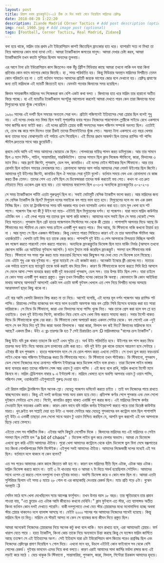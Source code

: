```yaml
---
layout: post
title: রিয়াল বনাম ফ্রাংকফ্রুট(৭-৩) ঠিক যে দিন সবাই মেনে নিয়েছিল মাদ্রিদের শ্রেষ্টত্বঃ
date: 2018-08-20 1:22:20
description: Ziande Madrid COrner Tactics # Add post description (optional)
img: real_1960.jpg # Add image post (optional)
tags: [Football, Corner Tactics, Real Madrid, Zidane]
---
```


বলা হয়ে থাকে, মাদ্রিদ তার প্রথম ৫টা ইউরোপিয়ান কাপই জিতেছিল ফ্রাংকোর হাত ধরে। ব্যাপারটা সত্য না মিথ্যা তা নিয়ে আমাদের কোন মাথা ব্যাথা নেই। আমরা ট্যাকটিক্যাল জগতের মানুষ। আমরা দেখার চেষ্টা করব, আমরা ট্যাকটিক্যালি তখন কতটা সুপিয়র ছিলাম অন্যদের তুলনায়।

এর আগে টানা ৪টা ইউরোপিয়ান কাপ জিতলেও নাক উঁচু ব্রিটিশ মিডিয়ার কাছে আমরা তখনো লাকি দল যারা কিনা প্রতিবার কোন ভাবে ভাগ্যের জোরে জিতছি। হা , সময় পরিবর্তিত হয়। কিন্তু মিডিয়ার অবস্থান মাদ্রিদের বিপরীতে তেমন কোন পরিবর্তন হয় না । তাই বর্তমান সময়েও আমাদের প্রতিটি জয়কে ভাগ্যের জোর বলে দেখানো হয়। শ্রেষ্টত্ব প্রমাণের জন্য তাই মাদ্রিদকে এই ম্যাচটি জিততেই হবে। যেমনটা গতবার জিদানের সময় হয়েছিল।

জিদান সময়কালীন মাদ্রিদের সব লিজেন্ডরা কম বেশি একটা কথা বলত । জিদানের হাত ধরে মাদ্রিদ তার হারানো অতীত ফিরে পাচ্ছে। হা এই ম্যাচটির ট্যাকটিক্যাল অংশটুকু আলোচনা করলেই আমরা দেখতে পারব কেন তারা জিদানের মধ্যে মিগুয়েলের ছায়া খুঁজে পেয়েছিল।

১৯৬০ সালের এই দলটি ছিল সময়ের অন্যতম সেরা দল। প্রতিটা পজিশনেই ইতিহাসের সেরা প্লেয়ার ছিল বলেই শুধু নয়। এই দলের দেখার মত বিষয় ছিল সবাই সুপারস্টার হবার পরেও নিজেদের পারসোনাল গ্লোরীকে সাইডে রেখে একসাথে সাদা জার্সির জন্য ফাইট করা। এই দলের প্রতিটা প্লেয়ার বাকী সদস্যদের সকল পজিশন সম্পর্কে অবগত ছিল। এতটাই যে, চোখ বন্ধ করে পাস দিলেও তারা ঠিকই তাদের টিমমেইটদের খুঁজে পেত। সম্ভবত টানা একসাথে এত বছর খেলার জন্য তাদের মধ্যে বোঝাপড়াটা ওই পর্যায়ে এসে গিয়েছিল। এই টিমের প্রধান আকর্ষণ ছিল তাদের র‍্যাপিড শট পাসিং স্টাইল দ্রুততার সাথে আর ফ্লুয়েডিটি।

প্রথমে দেখি আসি ওই সময় আমাদের স্কোয়াডে কে ছিল। গোলবারের দায়িত্ব পালন করত ডমিগুয়েজ। আর তার সামনে ছিল ৩ ম্যান সিবি-, পাচিন, সান্তামারিয়া, মারকিউটোস। তাদের সামনে ছিল ক্লাব লিজেন্ড স্টাফিনো, জারা, ভিদালের ৩ ম্যান মিড। আর ফ্রন্টে জিন্টো, পুসকাস, ডেল সল, কানারিও। এই দলের মেইন স্টাইকার ছিল স্টিফানো। আর তার রোলটা ছিল বর্তমান সময়ের বেনজেমার মত। রোনালদো আসার আগ পর্যন্ত আমাদের সেরা লেফট উইংগার ছিল জিন্টো। আমাদের দুই উইংগার জিন্টো, কানারিও ছিল ঐ সময়ের সেরা দুইটা বুলেট। বর্তমান সময়ে বেল এবং রোনালদো যে কাজ করত ঠিক তেমন। তাদের পেস এত বেশি ছিল যে ডিফেন্ডাররা তাদের মার্ক করতেই ভয় পেত। কখন না এত দ্রুত দৌড়াতে গিয়ে এংকেল ব্রেক হয়ে যায়। তো আমাদের ফরমেশন ছিল ৩-৩-৪ অন্যদিকে ফ্র্যাংকফ্রুটের ৩-২-২-৩

সে সময় ট্যাকটিক্যাল পার্টটা এতটা গুরুত্বপূর্ন ছিল না। সবাই মোটামুটি বেসিক ট্যাকটিস ফলো করত। আর মাদ্রিদের জন্য সে বেসিক ট্যাকটিস কি ছিল? মিগুয়েল দলের সবাইকে বল পায়ে ভাল হতে হবে। মিগুয়েলের দলে লং বল এক রকম নিষিদ্ধ ছিল। তবে হ্যা ট্রানজিশনের সময় যদি দরকার পরে তখন ব্যাপারটা এলাও করা হত।তবে মুল খেলা হবে শট পাসে। পজেশন ইজ দ্যা কী টু উইন দ্যা ম্যাচ- এইটাই ছিল মিগুয়েলের দর্শন। হা পজেশন। যারা ভাবে মাদ্রিদ কাউন্টার এটাকিং দল । এই লেখা পড়ার পর তাদের ভুল আশা করি ভাঙ্গবে। আমাদের দলে সবাই ছিল সে সময় থেকেই স্পেস নিয়ে সচেতন। পুসকাস ছিল গ্রেট হাংরে পজেশনাল সিস্টেমের সব থেকে কী প্লেয়ার । পাশাপাশি আপনার মিডে আছে ডি স্টিফানোর মত স্টামিনা যে কোন সময় চাইলে এনার্জী পুশ করতে পারে। মিথ আছে, ডি স্টিফানো নাকি কখনো টায়ার্ড হত না । আর মূলত সে ছিল একজন স্টাইকার। কিন্তু খেলতে পারত সিবিতেও কারণ ওই যে তার অমানসিক স্টামিনা আর ওয়ার্করেইট। খেলাটা তাই বিল্ড হত তাকে কেন্দ্র করে।  পাশপাশি দুই উইং এ পেস আপনাকে নিশ্চয়তা দিচ্ছিল আপনি বল পজেশ করতে পারলেই গোল করতে পারবেন।
অন্যদিকে ফ্রাংকফ্রুটের ডিফেন্স ছিল ম্যান মার্কিং নির্ভর (আসলে তখনো জোনাল মার্কিং এর আইডিয়া ফুটবলে আসেনি।) ম্যান টুম্যান মার্ক করেছিল ফ্রাংকফ্রুট। সমস্যা হল স্টিফানোর মার্ক নিয়ে। স্টিফানো সব সময় শুরু করত ম্যাচ ফরওয়ার্ড হিসেবে আর কিছুক্ষন পর দেখা যেত সে ডিফেন্স চলে গিয়েছে। এবং এইটা শুধু এক বার দুইবার না। পুরো ম্যাচেই সে এই কাজটা করত। অনেকটা ইস্কোর ফ্রী রোলের মত। ম্যাচের এক পর্যায়ে হতাশ হয়ে ফ্যাংফ্রুট তাকে মার্ক করাই বাদ দিয়ে দিল। কারণ ডি স্টিফানোকে ফলো করতে সিবি উঠে আসলে সে ফেলে আসা স্পেস ব্যবহার করত বাকী দুই ফরওয়ার্ড পুসকাস, ডেল সল। তার উপর উইং ছিল পেস। যারা চাইলে যে কোন সময় এনার্জী পুশ করতে প্রস্তুত। বুঝুন তখন বিপররীত দলের কোচের কি অবস্থা। কোনভাবে কি কোন আইডিয়া মাথায় আসছে আপনার? আসলেই  একটা দল এতটা ফার্স্ট ফুটবল খেললে এত পেস নিয়ে বিপরীত দলের অসহায় আত্মসমপর্ণ ছাড়া কিছু থাকে না।

এই বার আসি খেলাটা কিভাবে বিল্ড করত না তা নিয়ে। আগেই বলেছি, এই দলের মূল দর্শন পজেশন আর র‍্যাপিড শট পাসিং। রিয়ালের সেন্টার ব্যাকদের বল পায়ে ভাল হওয়াটা আবশ্যক আর বল প্লেয়িং সিবি হিসেবে ব্যবহার করা হত সান্তা মারিয়াকে। সে মিডে ডি স্টিফানো, জারা এবং ভিদালের মধ্যে পাসিং খুজে নিত। আর তাকে প্রেস করা হলে বল প্লে হত ওয়াইডে। তখন দুই উইংগার গিন্টো, কানারিও নিচে নেমে এসে খেলা বিল্ড করতে সাহায্য করত। সবার টার্গেট থাকত মিডে ডি স্টিফানোকে খুজে বের করা। ডি স্টিফানো খেলা অপারেট করত একদম সেন্টার থেকে। বল পেলেই এক -দুই পাসে সে বল দিয়ে দিত দুই মিড জারা অথবা ভিদালকে। আরা জারা, ভিদাল বল কই দিত? জিদানের মাদ্রিদকে মনে আছে? একদম ঠিক। উইং এ :p তারপর কি হত ? সেই চিরাচরিত ক্রস :D মাদ্রিদস্তাদের "বালের ক্রস ট্যাকটিস"।

কিন্তু উইং যদি ব্লক থাকত তাহলে কি হত? এখন সুইচ প্লে। অর্থ উইং পরিবর্তিত হবে। উইংগার বল পাস করত মিডে তারপর অন্য উইং দিয়ে আবার ক্রস চালানোর চেষ্টা করা হত। যদি দুই উইং ব্লক থাকে তাহলে আক্রমণ হবে সেন্টারে । এইবার কী হল পুসকাস । হাংরে পজেশনাল দলে সে যে রোল পালন করত এখনো সেইটা। সে তখন ড্রপ করত ফরওয়ার্ড লাইন থেকে আর পজিশন ইন্টারচেঞ্জ করত ডি স্টিফানোর সাথে। ডি স্টিফানো তখন স্টাইকার। ডি স্টিফানো, পুসকাস , ডেল সেলো নিজেদের মধ্যে ক্রমাগত পজিশন ইন্টারচেঞ্জ করে ডিফেন্স লাইন ব্যস্ত রাখত। তারা ডিফেন্স লাইন ভাঙ্গার জন্য ব্যবহার করত তাদের পজিশন সেন্স আর ওয়ান টু ওয়ান পাসিং । এই জন্য বলে রাখি, মাদ্রিদ কখনো টার্গেট ম্যান কিনবে না। মাদ্রিদ ট্রেডিশনাল নাম্বার ৯ এ ইন্টারেস্ট না। মাদ্রিদে খেলতে হলে অবশ্যি আপনার ওয়ান টু ওয়ান পাসিং, পজিশন সেন্স, ওয়ার্করেইট এইগুলাতেই গুরুত্ব দেওয়া হয়।

এই রিয়াল মাদ্রিদ ট্রানজিশন ছিল অনেক স্লো। যেহেতু পজেশন ডমিনেট করতে চাইত । তাই বল নিজেদের পায়ে রাখতে স্বাচ্ছন্দ্যবোধ করত। কিন্তু এই দলই কর্নারের সময় অন্য রকম হয়ে যেত। প্রতিপক্ষ কর্ণার পেলে পুসকার এবং দেল সেলো দুইজনে সেন্টারে এসে যেত। গিন্টো, কানারিও প্রস্তুত থাকত এনার্জি পুশ করার জন্য। এই মাদ্রিদের বিপক্ষে কর্নার নেওয়াটা ছিল ভয়ংকর একটা কাজ। কারন কোন ভাবে যদি মাদ্রিদ কর্নার ইন্টারসেপ্ট করতে পারে তারা ডিরেক্ট কাউন্টার মারত। খুব দ্রুইত বল সাপ্লাই দেয়া হত উইং এ অথবা সেন্টারে আর যেহেতু পুসকাসের বল কন্ট্রোল ভাল ছিল পাশাপাশি দুই উইং এ এনার্জী তাছাড়া দেল সেলো সাথে অয়ান টু ওয়ান নিশ্চিত করছিল যে, আপনি ভুল করলেই এই দল আপনাকে ছিড়ে খেয়ে ফেলবে।

এইতো গেল সব পজিটিভ দিক। এইবার আসি কিছুটা নেগেটিভ দিকে । জিদানের মাদ্রিদের মত এই মাদ্রিদের ও সেইম সমস্যা ছিল সেইটা হল "a bit of chaos" । ডিফেন্স লাইন ভুল করে ফেলার অভ্যাস। আমরা যে ডিফেন্সে এখনো ভুল করি এইটা আমাদের ঐতিহ্য। পুরো খেলা আমাদের কন্ট্রোলে থেকে হঠাৎ ডিফেন্সে ভুল বিনা মেঘে বজ্রপাতের মত কিংবা গোলকিপারের সিলি মিস্টেইক। এইগুলা সবই আমাদের ঐতিহ্য। আমাদের লিজেন্ডারী দলের মধ্যেই এই সব ছিল। বর্তমানে দলে থাকবে না কেন বলেন?

এত সব পরেও আমাদের কোন কালে জিততে কষ্ট হত না। কারণ হল মাদ্রিদের নীতি ছিল এটাক, এটাক আর এটাক। মাদ্রিদ ডিফেন্স করতে জানে না। তাই ৩ টা খাওয়ার পরে ও আমরা ৭ টা দিতে সমর্থ হয়েছিলাম সেইদিন। আমাদের সাথে ওপেন প্লে করতে গেলে দলগুলো তখন দুইবার ভাবত। অবশ্যি ডিফেন্স করে ও কোন লাভ ছিল না। আমরা এতটা সুপিরিয়র ছিলাম ওই সময় ৫ ম্যাচে ২৮ গোল বা এর কাছাকাছি দেওয়ার রেকর্ড ছিল। ম্যাচ প্রতি গড়ে ৫টা। বুঝেন অবস্থাটা :3

সেদিন মাঠে বসে খেলা দেখেছিলেন স্যার আলেক্স ফার্গুসান। তখন উনার বয়স ১৮ বছর। তার স্মৃতিচারনে তার প্রমান পাওয়া যায়, "এত ফ্লুয়েড এত এটাক আমি জীবনেও কখনো দেখিনি।" ক্লাব ফুটবলে এত স্টার, এত ব্যালান্সড অতীত কিংবা বর্তমান কোন দলই দেখাতে পারেনি।  বাকী দলগুলোতে দেখা যেত স্টার প্লেয়ারদের মধ্যে মনোমালিন্য হচ্ছে অথবা স্টার প্লেয়ার থাকলেও দলে ব্যালান্স আসছে না। যেইটা ২০০০ সালের পর আমাদের নিজেদের সাথেই হয়েছে। কিন্তু মাদ্রিদে ছিল তা ভিন্ন। মাদ্রিদে যে স্টারই আসত না কেন সে ব্যাজের জন্য জীবন দিতে প্রস্তুত ছিল।

আমরা অনেকেই নিজেদের প্লেয়ারদের নিয়ে অনেক কটু কথা বলে থাকি। মনে রাখতে হবে, এরা আমাদেরই প্লেয়ার। ফর্ম খারাপ যেতে পারে । হয়ত ট্যাকটিস, কিংবা কোচ তাকে নিয়ে অন্যভাবে চিন্তা করছে কিন্তু সে যতক্ষন মাদ্রিদ জার্সিতে আছে ততক্ষণ সে এই ইতিহাসের অংশ। সেই ইতিহাস যারা ৪টা ইউরোপিয়ান কাপ জিতার পরেও প্রশ্নবিদ্ধ ছিল এবং নিজেদের শ্রেষ্টত্বের প্রমাণ দিয়েছিল ৭ গোল দিয়ে। এখনো মনে হয়, উচলে এইটাই কোন ফাইনালে সব থেকে বেশি গোলের রেকর্ড। দুইবার ভাববেন এদের নিয়ে কথা বলতে। কারণ এরাই আমাদের সাদা জার্সির মর্যাদা রক্ষার জন্য এই লড়াই করে মাঠে । বেচে থাকুক ডি স্টিফানো , সান্তামারিয়া, পুসকাস, জারা, ভিদাল, গিন্টোরা চিরকাল আমাদের হৃদয়ে।
